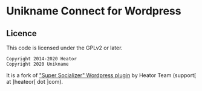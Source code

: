 # Unikname Connect for Wordpress

## Licence

This code is licensed under the GPLv2 or later.

    Copyright 2014-2020 Heator
    Copyright 2020 Unikname

It is a fork of ["Super Socializer" Wordpress plugin](https://wordpress.org/plugins/super-socializer/) by Heator Team (support[ at ]heateor[ dot ]com).
